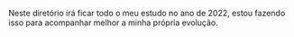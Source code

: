 Neste diretório irá ficar todo o meu estudo no ano de 2022, estou fazendo isso para acompanhar melhor a minha própria evolução.
